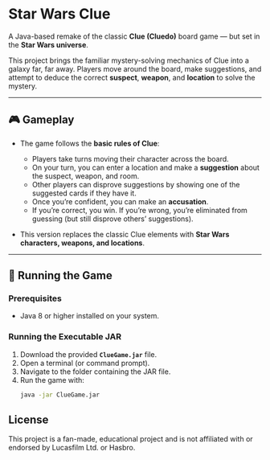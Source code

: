 # Star Wars Clue  

A Java-based remake of the classic **Clue (Cluedo)** board game — but set in the **Star Wars universe**.  

This project brings the familiar mystery-solving mechanics of Clue into a galaxy far, far away. Players move around the board, make suggestions, and attempt to deduce the correct **suspect**, **weapon**, and **location** to solve the mystery.  

---

## 🎮 Gameplay  

- The game follows the **basic rules of Clue**:
  - Players take turns moving their character across the board.  
  - On your turn, you can enter a location and make a **suggestion** about the suspect, weapon, and room.  
  - Other players can disprove suggestions by showing one of the suggested cards if they have it.  
  - Once you’re confident, you can make an **accusation**.  
  - If you’re correct, you win. If you’re wrong, you’re eliminated from guessing (but still disprove others’ suggestions).  

- This version replaces the classic Clue elements with **Star Wars characters, weapons, and locations**.  

---

## 🚀 Running the Game  

### Prerequisites  
- Java 8 or higher installed on your system.  

### Running the Executable JAR  
1. Download the provided **`ClueGame.jar`** file.  
2. Open a terminal (or command prompt).  
3. Navigate to the folder containing the JAR file.  
4. Run the game with:  
   ```bash
   java -jar ClueGame.jar

## License
This project is a fan-made, educational project and is not affiliated with or endorsed by Lucasfilm Ltd. or Hasbro.
